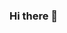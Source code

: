 ### Hi there 👋

<!--
**nidiavanessacr/nidiavanessacr** is a ✨ _special_ ✨ repository because its `README.md` (this file) appears on your GitHub profile.

Here are some ideas to get you started:

- 👋 Hi, I’m @nidiavanessacr
- 👀 Soy estudiante de Ingeniería en TECNM Campus Pabellón de Arteaga / Instituto Tecnológico de Pabellón de Arteaga. / Tecnológico Nacional de Méxco
- 👀 Estoy interesada en el diseño y programación web frontend y backend. Trabajar con bases de datos. Desarrollo de vídeojuegos. Programación en Java, JS, PHP, C++, C# y Python, diseño con HTML Y CSS.
- 🌱 I’m currently learning C# y manejo de bases de datos.
- 💞️ I’m looking to collaborate on diferentes proyectos.
- 📫 How to reach me L221050151@pabellon.tecnm.mx
- 📫 How to reach me vanessacr1402@gmail.com
-->
